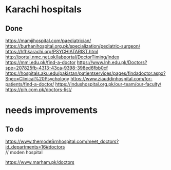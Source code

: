 # Karachi hospitals
## Done 

https://mamjihospital.com/paediatrician/
https://burhanihospital.org.pk/specialization/pediatric-surgeon/
https://hfhkarachi.org/PSYCHIATARIST.html
http://portal.nmc.net.pk/labportal/DoctorTiming/Index
https://mmi.edu.pk/find-a-doctor
https://www.lnh.edu.pk/Doctors?spe=207825fb-4313-43ca-9398-398ed6fbb0cf
https://hospitals.aku.edu/pakistan/patientservices/pages/findadoctor.aspx?Spec=Clinical%20Psychology
https://www.ziauddinhospital.com/for-patients/find-a-doctor/
https://indushospital.org.pk/our-team/our-faculty/
https://pih.com.pk/doctors-list/


# needs improvements


## To do 


https://www.themodeSrnhospital.com/meet_doctors?id_departments=16#doctors    
// moden hospital 


<!--  for all doctors in pakistan  -->

https://www.marham.pk/doctors